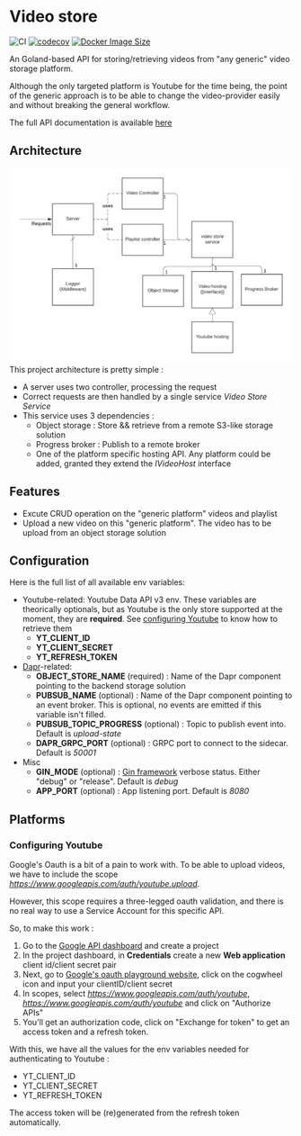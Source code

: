 # Video store

![CI](https://github.com/SoTrxII/video-store/actions/workflows/publish-coverage.yml/badge.svg)
[![codecov](https://codecov.io/gh/SoTrxII/video-store/branch/master/graph/badge.svg?token=LWUYAQGLR4)](https://codecov.io/gh/SoTrxII/video-store)
[![Docker Image Size](https://badgen.net/docker/size/sotrx/video-store/0.3.1?label=video-store)](https://hub.docker.com/r/sotrx/video-store/)

An Goland-based API for storing/retrieving videos from "any generic" video storage platform.

Although the only targeted platform is Youtube for the time being, the point of the generic approach
is to be able to change the video-provider easily and without breaking the general workflow.

The full API documentation is available [here](https://sotrxii.github.io/video-store/) 

## Architecture 

![architecture](resources/img/architecture.png)
This project architecture is pretty simple :
- A server uses two controller, processing the request 
- Correct requests are then handled by a single service *Video Store Service*
- This service uses 3 dependencies :
  - Object storage : Store && retrieve from a remote S3-like storage solution
  - Progress broker : Publish to a remote broker 
  - One of the platform specific hosting API. Any platform could be added, granted they extend the *IVideoHost* interface

## Features

- Excute CRUD operation on the "generic platform" videos and playlist
- Upload a new video on this "generic platform". The video has to be upload from an object storage solution

## Configuration

Here is the full list of all available env variables:
+ Youtube-related: Youtube Data API v3 env. These variables are theorically optionals, but as Youtube is the only store supported at the moment, they are **required**. See [configuring Youtube](#configuring-youtube) to know how to retrieve them
  + **YT_CLIENT_ID**
  + **YT_CLIENT_SECRET** 
  + **YT_REFRESH_TOKEN** 
+ [Dapr](https://dapr.io/)-related: 
  + **OBJECT_STORE_NAME** (required) : Name of the Dapr component pointing to the backend storage solution
  + **PUBSUB_NAME** (optional) : Name of the Dapr component pointing to an event broker. This is optional, no events are emitted if this variable isn't filled.
  + **PUBSUB_TOPIC_PROGRESS** (optional) : Topic to publish event into. Default is *upload-state*
  + **DAPR_GRPC_PORT** (optional) : GRPC port to connect to the sidecar. Default is *50001*
+ Misc
  + **GIN_MODE** (optional) : [Gin framework](https://github.com/gin-gonic/gin) verbose status. Either "debug" or "release". Default is *debug*
  + **APP_PORT** (optional) : App listening port. Default is *8080*

## Platforms

### Configuring Youtube

Google's Oauth is a bit of a pain to work with. 
To be able to upload videos, we have to include the scope *https://www.googleapis.com/auth/youtube.upload*.

However, this scope requires a three-legged oauth validation, and there is no real way to use a Service Account
for this specific API.

So, to make this work :
1. Go to the [Google API dashboard](https://console.cloud.google.com/apis/dashboard) and create a project
2. In the project dashboard, in **Credentials** create a new **Web application** client id/client secret pair
3. Next, go to [Google's oauth playground website](https://developers.google.com/oauthplayground/), click on the cogwheel icon and input your clientID/client secret
4. In scopes, select *https://www.googleapis.com/auth/youtube*, *https://www.googleapis.com/auth/youtube* and click on "Authorize APIs"
5. You'll get an authorization code, click on "Exchange for token" to get an access token and a refresh token. 

With this, we have all the values for the env variables needed for authenticating to Youtube :

- YT_CLIENT_ID
- YT_CLIENT_SECRET
- YT_REFRESH_TOKEN

The access token will be (re)generated from the refresh token automatically.